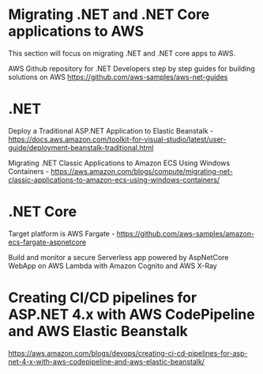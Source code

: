 # Migrating .NET and .NET Core applications to AWS

This section will focus on migrating .NET and .NET core apps to AWS. 

AWS Github repository for .NET Developers step by step guides for building solutions on AWS
 https://github.com/aws-samples/aws-net-guides

# .NET

Deploy a Traditional ASP.NET Application to Elastic Beanstalk  - https://docs.aws.amazon.com/toolkit-for-visual-studio/latest/user-guide/deployment-beanstalk-traditional.html

Migrating .NET Classic Applications to Amazon ECS Using Windows Containers - https://aws.amazon.com/blogs/compute/migrating-net-classic-applications-to-amazon-ecs-using-windows-containers/

# .NET Core

Target platform is AWS Fargate - https://github.com/aws-samples/amazon-ecs-fargate-aspnetcore 

Build and monitor a secure Serverless app powered by AspNetCore WebApp on  AWS Lambda with Amazon Cognito and AWS X-Ray


# Creating CI/CD pipelines for ASP.NET 4.x with AWS CodePipeline and AWS Elastic Beanstalk

https://aws.amazon.com/blogs/devops/creating-ci-cd-pipelines-for-asp-net-4-x-with-aws-codepipeline-and-aws-elastic-beanstalk/
